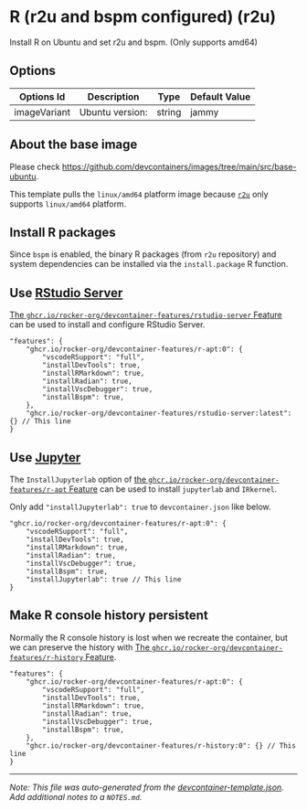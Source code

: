 
# R (r2u and bspm configured) (r2u)

Install R on Ubuntu and set r2u and bspm. (Only supports amd64)

## Options

| Options Id | Description | Type | Default Value |
|-----|-----|-----|-----|
| imageVariant | Ubuntu version: | string | jammy |

<!-- markdownlint-disable MD041 -->

## About the base image

Please check <https://github.com/devcontainers/images/tree/main/src/base-ubuntu>.

This template pulls the `linux/amd64` platform image because
[`r2u`](https://github.com/eddelbuettel/r2u) only supports `linux/amd64` platform.

## Install R packages

Since `bspm` is enabled, the binary R packages (from `r2u` repository) and system dependencies can be installed
via the `install.package` R function.

## Use [RStudio Server](https://posit.co/products/open-source/rstudio-server/)

[The `ghcr.io/rocker-org/devcontainer-features/rstudio-server` Feature](https://github.com/rocker-org/devcontainer-features/tree/main/src/rstudio-server)
can be used to install and configure RStudio Server.

```jsonc
"features": {
    "ghcr.io/rocker-org/devcontainer-features/r-apt:0": {
        "vscodeRSupport": "full",
        "installDevTools": true,
        "installRMarkdown": true,
        "installRadian": true,
        "installVscDebugger": true,
        "installBspm": true,
    },
    "ghcr.io/rocker-org/devcontainer-features/rstudio-server:latest": {} // This line
}
```

## Use [Jupyter](https://jupyter.org/)

The `InstallJupyterlab` option of
[the `ghcr.io/rocker-org/devcontainer-features/r-apt` Feature](https://github.com/rocker-org/devcontainer-features/tree/main/src/r-apt)
can be used to install `jupyterlab` and `IRkernel`.

Only add `"installJupyterlab": true` to `devcontainer.json` like below.

```jsonc
"ghcr.io/rocker-org/devcontainer-features/r-apt:0": {
    "vscodeRSupport": "full",
    "installDevTools": true,
    "installRMarkdown": true,
    "installRadian": true,
    "installVscDebugger": true,
    "installBspm": true,
    "installJupyterlab": true // This line
}
```

## Make R console history persistent

Normally the R console history is lost when we recreate the container,
but we can preserve the history with
[The `ghcr.io/rocker-org/devcontainer-features/r-history` Feature](https://github.com/rocker-org/devcontainer-features/tree/main/src/r-history).

```jsonc
"features": {
    "ghcr.io/rocker-org/devcontainer-features/r-apt:0": {
        "vscodeRSupport": "full",
        "installDevTools": true,
        "installRMarkdown": true,
        "installRadian": true,
        "installVscDebugger": true,
        "installBspm": true,
    },
    "ghcr.io/rocker-org/devcontainer-features/r-history:0": {} // This line
}
```


---

_Note: This file was auto-generated from the [devcontainer-template.json](https://github.com/rocker-org/devcontainer-templates/blob/main/src/r2u/devcontainer-template.json).  Add additional notes to a `NOTES.md`._
